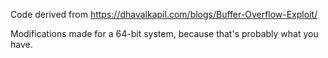 Code derived from https://dhavalkapil.com/blogs/Buffer-Overflow-Exploit/

Modifications made for a 64-bit system, because that's probably what you have. 
